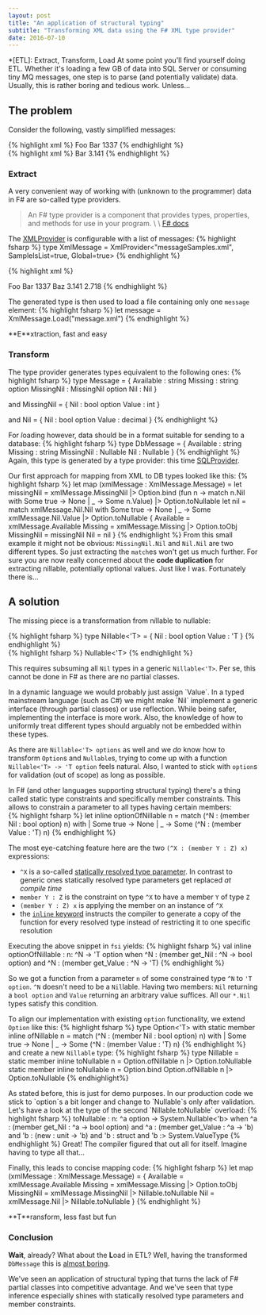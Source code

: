 ```yaml
---
layout: post
title: "An application of structural typing"
subtitle: "Transforming XML data using the F# XML type provider"
date: 2016-07-10
---
```

*[ETL]: Extract, Transform, Load
At some point you'll find yourself doing ETL.
Whether it's loading a few GB of data into SQL Server or consuming tiny MQ messages, one step is to parse (and potentially validate) data. 
Usually, this is rather boring and tedious work. Unless...

## The problem

Consider the following, vastly simplified messages:
<div class="row">
<div class="col-sm-6 col-xs-12">
{% highlight xml %}
<?xml version="1.0" encoding="UTF-8" ?>
<message xmlns:xsi="http://www.w3.org/2001/XMLSchema-instance">
  <Available>Foo</Available>
  <Nil xsi:nil="true"/>
  <Missing>Bar</Missing>
  <Missing_Nil>1337</Missing_Nil>
</message>
{% endhighlight %}
</div>
<div class="col-sm-6 col-xs-12">
{% highlight xml %}
<?xml version="1.0" encoding="UTF-8" ?>
<message>
  <Available>Bar</Available>
  <Nil>3.141</Nil>
</message>
{% endhighlight %}
</div>
</div>

### Extract
A very convenient way of working with (unknown to the programmer) data in F# are so-called type providers.

> An F# type provider is a component that provides types, properties, and methods for use in your program.
\\
\\
[F# docs](https://docs.microsoft.com/en-us/dotnet/fsharp/tutorials/type-providers/ "Microsoft Docs")

The [XMLProvider](https://fsharp.github.io/FSharp.Data/library/XmlProvider.html) is configurable with a list of messages:
{% highlight fsharp %}
type XmlMessage = XmlProvider<"messageSamples.xml", SampleIsList=true, Global=true>
{% endhighlight %}

{% highlight xml %}
<?xml version="1.0" encoding="UTF-8" ?>
<messages xmlns:xsi="http://www.w3.org/2001/XMLSchema-instance">
  <message>
    <Available>Foo</Available>
    <Nil xsi:nil="true"/>
    <Missing>Bar</Missing>
    <Missing_Nil>1337</Missing_Nil>
  </message>
  <message>
    <Available>Baz</Available>
    <Nil>3.141</Nil>
  </message>
  <message>
    <Available></Available>
    <Nil>2.718</Nil>
    <Missing_Nil xsi:nil="true"/>
  </message>
</messages>
{% endhighlight %}

The generated type is then used to load a file containing only one `message` element:
{% highlight fsharp %}
let message = XmlMessage.Load("message.xml")
{% endhighlight %}

<div class="alert alert-success" markdown="1">
<i class="fi-checkbox"></i> **E**xtraction, fast and easy
</div>

### Transform

The type provider generates types equivalent to the following ones:
{% highlight fsharp %}
type Message = {
    Available : string
    Missing : string option
    MissingNil : MissingNil option
    Nil : Nil
}

and MissingNil = {
    Nil : bool option
    Value : int
}

and Nil = {
    Nil : bool option
    Value : decimal
}
{% endhighlight %}

For *l*oading however, data should be in a format suitable for sending to a database:
{% highlight fsharp %}
type DbMessage = {
    Available : string
    Missing : string
    MissingNil : Nullable<int>
    Nil : Nullable<decimal>
}
{% endhighlight %}
Again, this type is generated by a type provider: this time [SQLProvider](https://fsprojects.github.io/SQLProvider/).

Our first approach for mapping from XML to DB types looked like this:
{% highlight fsharp %}
let map (xmlMessage : XmlMessage.Message) =
    let missingNil =
        xmlMessage.MissingNil
        |> Option.bind (fun n -> match n.Nil with Some true -> None | _ -> Some n.Value)
        |> Option.toNullable
    let nil =
        match xmlMessage.Nil.Nil with Some true -> None | _ -> Some xmlMessage.Nil.Value
        |> Option.toNullable
    {
        Available = xmlMessage.Available
        Missing = xmlMessage.Missing |> Option.toObj
        MissingNil = missingNil
        Nil = nil
    }
{% endhighlight %}
From this small example it might not be obvious: `MissingNil.Nil` and `Nil.Nil` are two different types.
So just extracting the `match`es won't get us much further.
For sure you are now really concerned about the **code duplication** for extracting nillable, potentially optional values.
Just like I was. Fortunately there is...

## A solution

The missing piece is a transformation from n*i*llable to n*u*llable:
<div class="row">
<div class="col-md-5 col-sm-6 col-xs-12">
{% highlight fsharp %}
type Nillable<'T> = {
    Nil : bool option
    Value : 'T
}
{% endhighlight %}
</div>
<div class="col-md-2 hidden-xs hidden-sm text-center"><i class="fi-arrow-right x2"></i></div>
<div class="col-xs-12 visible-xs text-center"><i class="fi-arrow-down x2"></i></div>
<div class="col-md-5 col-sm-6 col-xs-12">
{% highlight fsharp %}
Nullable<'T>
{% endhighlight %}
</div>
</div>

 This requires subsuming all `Nil` types in a generic `Nillable<'T>`. Per se, this cannot be done in F# as there are no partial classes.
<p class="text-muted" markdown="1">
In a dynamic language we would probably just assign `Value`.
In a typed mainstream language (such as C#) we might make `Nil` implement a generic interface (through partial classes) or use reflection.
While being safer, implementing the interface is more work.
Also, the knowledge of how to uniformly treat different types should arguably not be embedded within these types.
</p>

As there are `Nillable<'T> options` as well and we *do* know how to transform `Option`s and `Nullable`s,
trying to come up with a function `Nillable<'T> -> 'T option` feels natural.
Also, I wanted to stick with `option`s for validation (out of scope) as long as possible.

In F# (and other languages supporting structural typing) there's a thing called static type constraints and specifically member constraints.
This allows to constrain a parameter to all types having certain members:  
{% highlight fsharp %}
let inline optionOfNillable n =
        match (^N : (member Nil : bool option) n) with
        | Some true -> None
        | _ -> Some (^N : (member Value : 'T) n)
{% endhighlight %}

The most eye-catching feature here are the two `(^X : (member Y : Z) x)` expressions:

 - `^X` is a so-called [statically resolved type parameter](https://docs.microsoft.com/en-us/dotnet/fsharp/language-reference/generics/statically-resolved-type-parameters "Microsoft Docs").
In contrast to generic ones statically resolved type parameters get replaced *at compile time*
 - `member Y : Z` is the constraint on type `^X` to have a member `Y` of type `Z`
 - `(member Y : Z) x` is applying the member on an instance of `^X`
 - the [`inline` keyword](https://docs.microsoft.com/en-us/dotnet/fsharp/language-reference/functions/inline-functions "Microsoft Docs") instructs the compiler to generate a copy of the function for every resolved type instead of restricting it to one specific resolution

Executing the above snippet in `fsi` yields:
{% highlight fsharp %}
val inline optionOfNillable :
  n: ^N -> 'T option
    when  ^N : (member get_Nil :  ^N -> bool option) and
          ^N : (member get_Value :  ^N -> 'T)
{% endhighlight %}

So we got a function from a parameter `n` of some constrained type `^N` to `'T option`.
`^N` doesn't need to be a `Nil`lable. Having two members: `Nil` returning a `bool option` and `Value` returning an arbitrary value suffices.
All our `*.Nil` types satisfy this condition.

To align our implementation with existing `option` functionality, we extend `Option` like this:
{% highlight fsharp %}
type Option<'T> with
    static member inline ofNillable n =
        match (^N : (member Nil : bool option) n) with
        | Some true -> None
        | _ -> Some (^N : (member Value : 'T) n)
{% endhighlight %}
and create a new `Nillable` type:
{% highlight fsharp %}
type Nillable =
    static member inline toNullable n =
        Option.ofNillable n |> Option.toNullable
    static member inline toNullable n =
        Option.bind Option.ofNillable n |> Option.toNullable
{% endhighlight%}
<div class="text-muted" markdown="1">
As stated before, this is just for demo purposes. In our production code we stick to `option`s a bit longer and change to `Nullable`s only after validation. 
</div>

<div class="alert alert-info" markdown="1">
Let's have a look at the type of the second `Nillable.toNullable` overload:
{% highlight fsharp %}
toNullable : n: ^a option -> System.Nullable<'b>
               when  ^a : (member get_Nil :  ^a -> bool option) and
                   ^a : (member get_Value :  ^a -> 'b) and
                   'b : (new : unit ->  'b) and 'b : struct and
                   'b :> System.ValueType
{% endhighlight %}
Great! The compiler figured that out all for itself. Imagine having to type all that...
</div>

Finally, this leads to concise mapping code:
{% highlight fsharp %}
let map (xmlMessage : XmlMessage.Message) =
    {
        Available = xmlMessage.Available
        Missing = xmlMessage.Missing |> Option.toObj
        MissingNil = xmlMessage.MissingNil |> Nillable.toNullable
        Nil = xmlMessage.Nil |> Nillable.toNullable
    }
{% endhighlight %}

<div class="alert alert-success" markdown="1">
<i class="fi-checkbox"></i> **T**ransform, less fast but fun
</div>

### Conclusion

**Wait**, already? What about the **L**oad in ETL? Well, having the transformed `DbMessage` this is [almost boring](https://fsprojects.github.io/SQLProvider/core/crud.html).

We've seen an application of structural typing that turns the lack of F# partial classes into competitive advantage.
And we've seen that type inference especially shines with statically resolved type parameters and member constraints.